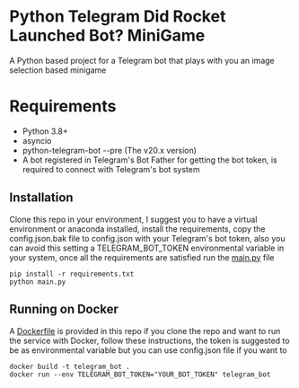 # Python Telegram Did Rocket Launched Bot? MiniGame

A Python based project for a Telegram bot that
plays with you an image selection based minigame

# Requirements
- Python 3.8+
- asyncio
- python-telegram-bot --pre (The v20.x version)
- A bot registered in Telegram's Bot Father for 
  getting the bot token, is required to connect
  with Telegram's bot system


## Installation
Clone this repo in your environment, I suggest
you to have a virtual environment or anaconda 
installed, install the requirements, copy the 
config.json.bak file to config.json with your
Telegram's bot token, also you can avoid this
setting a TELEGRAM_BOT_TOKEN environmental
variable in your system, once all the requirements
are satisfied run the [main.py](main.py) file

```shell
pip install -r requirements.txt
python main.py
```

## Running on Docker
A [Dockerfile](Dockerfile) is provided in this repo
if you clone the repo and want to run the service
with Docker, follow these instructions, the token is
suggested to be as environmental variable but you
can use config.json file if you want to

```shell
docker build -t telegram_bot .
docker run --env TELEGRAM_BOT_TOKEN="YOUR_BOT_TOKEN" telegram_bot
```
